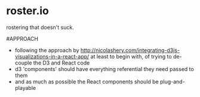 # roster.io
rostering that doesn't suck.

#APPROACH

- following the approach by http://nicolashery.com/integrating-d3js-visualizations-in-a-react-app/ at least to begin with, of trying to de-couple the D3 and React code
- d3 'components' should have everything referential they need passed to them
- and as much as possible the React components should be plug-and-playable
